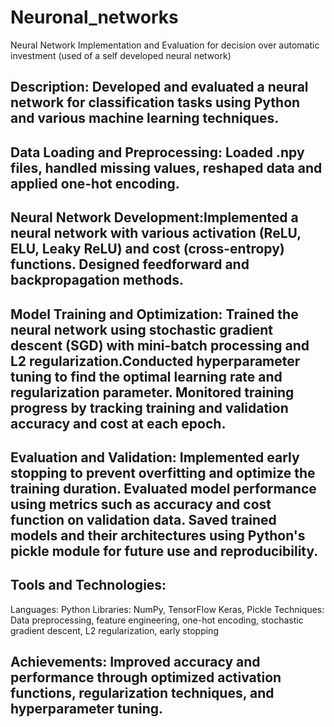 # Neuronal_networks
Neural Network Implementation and Evaluation for decision over automatic investment (used of a self developed neural network)

## Description: Developed and evaluated a neural network for classification tasks using Python and various machine learning techniques.
## Data Loading and Preprocessing: Loaded .npy files, handled missing values, reshaped data and applied one-hot encoding.
## Neural Network Development:Implemented a neural network with various activation (ReLU, ELU, Leaky ReLU) and cost (cross-entropy) functions. Designed feedforward and backpropagation methods.
## Model Training and Optimization: Trained the neural network using stochastic gradient descent (SGD) with mini-batch processing and L2 regularization.Conducted hyperparameter tuning to find the optimal learning rate and regularization parameter. Monitored training progress by tracking training and validation accuracy and cost at each epoch.
## Evaluation and Validation: Implemented early stopping to prevent overfitting and optimize the training duration. Evaluated model performance using metrics such as accuracy and cost function on validation data. Saved trained models and their architectures using Python's pickle module for future use and reproducibility.
## Tools and Technologies:
Languages: Python
Libraries: NumPy, TensorFlow Keras, Pickle
Techniques: Data preprocessing, feature engineering, one-hot encoding, stochastic gradient descent, L2 regularization, early stopping
## Achievements: Improved accuracy and performance through optimized activation functions, regularization techniques, and hyperparameter tuning.
